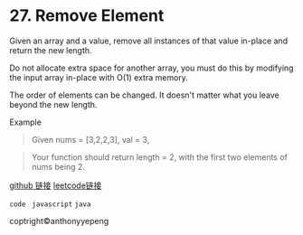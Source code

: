 # 27. Remove Element

Given an array and a value, remove all instances of that value in-place and return the new length.

Do not allocate extra space for another array, you must do this by modifying the input array in-place with O(1) extra memory.

The order of elements can be changed. It doesn't matter what you leave beyond the new length.

Example

>Given nums = [3,2,2,3], val = 3,

>Your function should return length = 2, with the first two elements of nums being 2.



<a href="https://github.com/anthonyyepeng/leetcode/twoSum">github 链接</a>
<a href = "https://leetcode.com/problems/longest-substring-without-repeating-characters/#/description"> leetcode链接</a>

`code `
`javascript`
`java`

coptright&copy;anthonyyepeng

